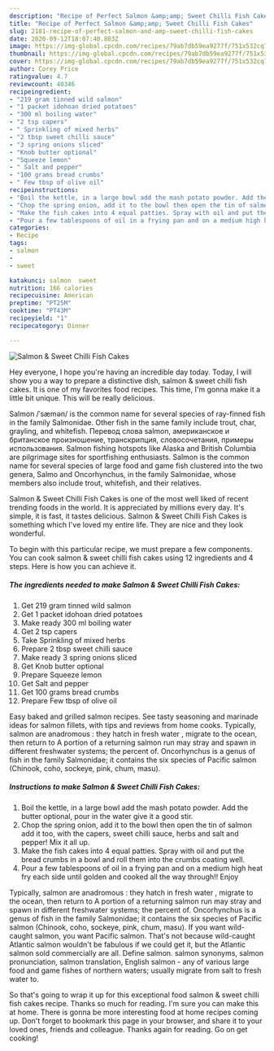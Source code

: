```yaml
---
description: "Recipe of Perfect Salmon &amp;amp; Sweet Chilli Fish Cakes"
title: "Recipe of Perfect Salmon &amp;amp; Sweet Chilli Fish Cakes"
slug: 2181-recipe-of-perfect-salmon-and-amp-sweet-chilli-fish-cakes
date: 2020-09-12T18:07:40.803Z
image: https://img-global.cpcdn.com/recipes/79ab7db59ea9277f/751x532cq70/salmon-sweet-chilli-fish-cakes-recipe-main-photo.jpg
thumbnail: https://img-global.cpcdn.com/recipes/79ab7db59ea9277f/751x532cq70/salmon-sweet-chilli-fish-cakes-recipe-main-photo.jpg
cover: https://img-global.cpcdn.com/recipes/79ab7db59ea9277f/751x532cq70/salmon-sweet-chilli-fish-cakes-recipe-main-photo.jpg
author: Corey Price
ratingvalue: 4.7
reviewcount: 40346
recipeingredient:
- "219 gram tinned wild salmon"
- "1 packet idohoan dried potatoes"
- "300 ml boiling water"
- "2 tsp capers"
- " Sprinkling of mixed herbs"
- "2 tbsp sweet chilli sauce"
- "3 spring onions sliced"
- "Knob butter optional"
- "Squeeze lemon"
- " Salt and pepper"
- "100 grams bread crumbs"
- " Few tbsp of olive oil"
recipeinstructions:
- "Boil the kettle, in a large bowl add the mash potato powder. Add the butter optional, pour in the water give it a good stir."
- "Chop the spring onion, add it to the bowl then open the tin of salmon add it too, with the capers, sweet chilli sauce, herbs and salt and pepper! Mix it all up."
- "Make the fish cakes into 4 equal patties. Spray with oil and put the bread crumbs in a bowl and roll them into the crumbs coating well."
- "Pour a few tablespoons of oil in a frying pan and on a medium high heat fry each side until golden and cooked all the way through!! Enjoy"
categories:
- Recipe
tags:
- salmon
- 
- sweet

katakunci: salmon  sweet 
nutrition: 166 calories
recipecuisine: American
preptime: "PT25M"
cooktime: "PT43M"
recipeyield: "1"
recipecategory: Dinner

---
```



![Salmon &amp; Sweet Chilli Fish Cakes](https://img-global.cpcdn.com/recipes/79ab7db59ea9277f/751x532cq70/salmon-sweet-chilli-fish-cakes-recipe-main-photo.jpg)

Hey everyone, I hope you're having an incredible day today. Today, I will show you a way to prepare a distinctive dish, salmon &amp; sweet chilli fish cakes. It is one of my favorites food recipes. This time, I'm gonna make it a little bit unique. This will be really delicious.

Salmon /ˈsæmən/ is the common name for several species of ray-finned fish in the family Salmonidae. Other fish in the same family include trout, char, grayling, and whitefish. Перевод слова salmon, американское и британское произношение, транскрипция, словосочетания, примеры использования. Salmon fishing hotspots like Alaska and British Columbia are pilgrimage sites for sportfishing enthusiasts. Salmon is the common name for several species of large food and game fish clustered into the two genera, Salmo and Oncorhynchus, in the family Salmonidae, whose members also include trout, whitefish, and their relatives.

Salmon &amp; Sweet Chilli Fish Cakes is one of the most well liked of recent trending foods in the world. It is appreciated by millions every day. It's simple, it is fast, it tastes delicious. Salmon &amp; Sweet Chilli Fish Cakes is something which I've loved my entire life. They are nice and they look wonderful.


To begin with this particular recipe, we must prepare a few components. You can cook salmon &amp; sweet chilli fish cakes using 12 ingredients and 4 steps. Here is how you can achieve it.

<!--inarticleads1-->

##### The ingredients needed to make Salmon &amp; Sweet Chilli Fish Cakes:

1. Get 219 gram tinned wild salmon
1. Get 1 packet idohoan dried potatoes
1. Make ready 300 ml boiling water
1. Get 2 tsp capers
1. Take  Sprinkling of mixed herbs
1. Prepare 2 tbsp sweet chilli sauce
1. Make ready 3 spring onions sliced
1. Get Knob butter optional
1. Prepare Squeeze lemon
1. Get  Salt and pepper
1. Get 100 grams bread crumbs
1. Prepare  Few tbsp of olive oil


Easy baked and grilled salmon recipes. See tasty seasoning and marinade ideas for salmon fillets, with tips and reviews from home cooks. Typically, salmon are anadromous : they hatch in fresh water , migrate to the ocean, then return to A portion of a returning salmon run may stray and spawn in different freshwater systems; the percent of. Oncorhynchus is a genus of fish in the family Salmonidae; it contains the six species of Pacific salmon (Chinook, coho, sockeye, pink, chum, masu). 

<!--inarticleads2-->

##### Instructions to make Salmon &amp; Sweet Chilli Fish Cakes:

1. Boil the kettle, in a large bowl add the mash potato powder. Add the butter optional, pour in the water give it a good stir.
1. Chop the spring onion, add it to the bowl then open the tin of salmon add it too, with the capers, sweet chilli sauce, herbs and salt and pepper! Mix it all up.
1. Make the fish cakes into 4 equal patties. Spray with oil and put the bread crumbs in a bowl and roll them into the crumbs coating well.
1. Pour a few tablespoons of oil in a frying pan and on a medium high heat fry each side until golden and cooked all the way through!! Enjoy


Typically, salmon are anadromous : they hatch in fresh water , migrate to the ocean, then return to A portion of a returning salmon run may stray and spawn in different freshwater systems; the percent of. Oncorhynchus is a genus of fish in the family Salmonidae; it contains the six species of Pacific salmon (Chinook, coho, sockeye, pink, chum, masu). If you want wild-caught salmon, you want Pacific salmon. That&#39;s not because wild-caught Atlantic salmon wouldn&#39;t be fabulous if we could get it, but the Atlantic salmon sold commercially are all. Define salmon. salmon synonyms, salmon pronunciation, salmon translation, English salmon - any of various large food and game fishes of northern waters; usually migrate from salt to fresh water to. 

So that's going to wrap it up for this exceptional food salmon &amp; sweet chilli fish cakes recipe. Thanks so much for reading. I'm sure you can make this at home. There is gonna be more interesting food at home recipes coming up. Don't forget to bookmark this page in your browser, and share it to your loved ones, friends and colleague. Thanks again for reading. Go on get cooking!

